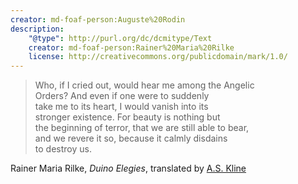 ```yaml
---
creator: md-foaf-person:Auguste%20Rodin
description:
    "@type": http://purl.org/dc/dcmitype/Text
    creator: md-foaf-person:Rainer%20Maria%20Rilke
    license: http://creativecommons.org/publicdomain/mark/1.0/
---
```


> Who, if I cried out, would hear me among the Angelic  
> Orders? And even if one were to suddenly  
> take me to its heart, I would vanish into its  
> stronger existence. For beauty is nothing but  
> the beginning of terror, that we are still able to bear,  
> and we revere it so, because it calmly disdains  
> to destroy us.

Rainer Maria Rilke, _Duino Elegies_, translated by [A.S. Kline](https://www.poetryintranslation.com/Admin/Copyright.php)
